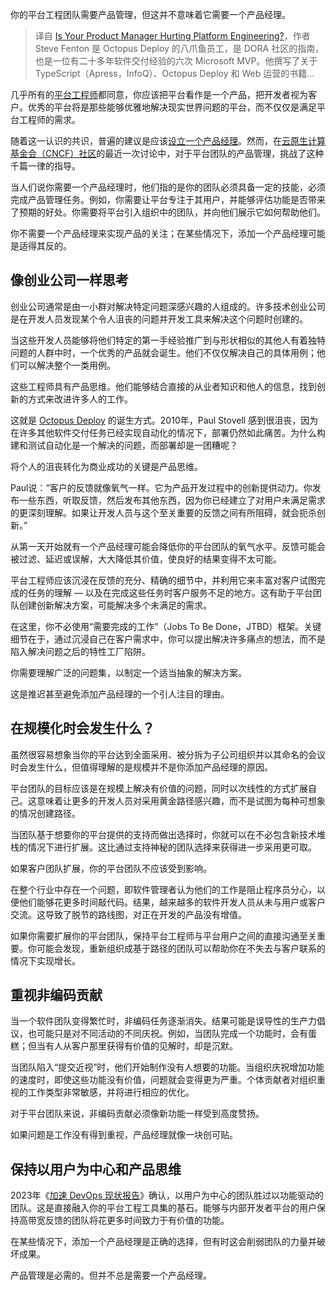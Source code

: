 <!--
title: 你的产品经理是否伤害了平台工程？
cover: https://cdn.thenewstack.io/media/2023/12/711313d3-platform-engineering-product-manager-1024x683.jpg
-->

你的平台工程团队需要产品管理，但这并不意味着它需要一个产品经理。

> 译自 [Is Your Product Manager Hurting Platform Engineering?](https://thenewstack.io/is-your-product-manager-hurting-platform-engineering/)，作者 Steve Fenton 是 Octopus Deploy 的八爪鱼员工，是 DORA 社区的指南，也是一位有二十多年软件交付经验的六次 Microsoft MVP。他撰写了关于 TypeScript（Apress，InfoQ）、Octopus Deploy 和 Web 运营的书籍...

几乎所有的[平台工程师](https://thenewstack.io/platform-engineering/)都同意，你应该把平台看作是一个产品，把开发者视为客户。优秀的平台将是那些能够优雅地解决现实世界问题的平台，而不仅仅是满足平台工程师的需求。

随着这一认识的共识，普遍的建议是应该[设立一个产品经理](https://thenewstack.io/why-successful-platform-engineering-teams-need-a-product-manager/)。然而，在[云原生计算基金会（CNCF）社区](https://slack.cncf.io/)的最近一次讨论中，对于平台团队的产品管理，挑战了这种千篇一律的指导。

当人们说你需要一个产品经理时，他们指的是你的团队必须具备一定的技能，必须完成产品管理任务。例如，你需要让平台专注于其用户，并能够评估功能是否带来了预期的好处。你需要将平台引入组织中的团队，并向他们展示它如何帮助他们。

你不需要一个产品经理来实现产品的关注；在某些情况下，添加一个产品经理可能是适得其反的。

## 像创业公司一样思考

创业公司通常是由一小群对解决特定问题深感兴趣的人组成的。许多技术创业公司是在开发人员发现某个令人沮丧的问题并开发工具来解决这个问题时创建的。

当这些开发人员能够将他们特定的第一手经验推广到与形状相似的其他人有着独特问题的人群中时，一个优秀的产品就会诞生。他们不仅仅解决自己的具体用例；他们可以解决整个一类用例。

这些工程师具有产品思维。他们能够结合直接的从业者知识和他人的信息，找到创新的方式来改进许多人的工作。

这就是 [Octopus Deploy](https://octopus.com/) 的诞生方式。2010年，Paul Stovell 感到很沮丧，因为在许多其他软件交付任务已经实现自动化的情况下，部署仍然如此痛苦。为什么构建和测试自动化是一个解决的问题，而部署却是一团糟呢？

将个人的沮丧转化为商业成功的关键是产品思维。

Paul说：“客户的反馈就像氧气一样。它为产品开发过程中的创新提供动力。你发布一些东西，听取反馈，然后发布其他东西，因为你已经建立了对用户未满足需求的更深刻理解。如果让开发人员与这个至关重要的反馈之间有所阻碍，就会扼杀创新。”

从第一天开始就有一个产品经理可能会降低你的平台团队的氧气水平。反馈可能会被过滤、延迟或误解，大大降低其价值，使良好的结果变得不太可能。

平台工程师应该沉浸在反馈的充分、精确的细节中，并利用它来丰富对客户试图完成的任务的理解 — 以及在完成这些任务时客户服务不足的地方。这有助于平台团队创建创新解决方案，可能解决多个未满足的需求。

在这里，你不必使用“需要完成的工作”（Jobs To Be Done，JTBD）框架。关键细节在于，通过沉浸自己在客户需求中，你可以提出解决许多痛点的想法，而不是陷入解决问题之后的特性工厂陷阱。

你需要理解广泛的问题集，以制定一个适当抽象的解决方案。

这是推迟甚至避免添加产品经理的一个引人注目的理由。

## 在规模化时会发生什么？

虽然很容易想象当你的平台达到全面采用、被分拆为子公司组织并以其命名的会议时会发生什么，但值得理解的是规模并不是你添加产品经理的原因。

平台团队的目标应该是在规模上解决有价值的问题，同时以次线性的方式扩展自己。这意味着让更多的开发人员对采用黄金路径感兴趣，而不是试图为每种可想象的情况创建路径。

当团队基于想要你的平台提供的支持而做出选择时，你就可以在不必包含新技术堆栈的情况下进行扩展。这比通过支持神秘的团队选择来获得进一步采用更可取。

如果客户团队扩展，你的平台团队不应该受到影响。

在整个行业中存在一个问题，即软件管理者认为他们的工作是阻止程序员分心，以便他们能够花更多时间敲代码。结果，越来越多的软件开发人员从未与用户或客户交流。这导致了脱节的路线图，对正在开发的产品没有增值。

如果你需要扩展你的平台团队，保持平台工程师与平台用户之间的直接沟通至关重要。你可能会发现，重新组织成基于路径的团队可以帮助你在不失去与客户联系的情况下实现增长。

## 重视非编码贡献

当一个软件团队变得繁忙时，非编码任务逐渐消失。结果可能是误导性的生产力倡议，也可能只是对不同活动的不同庆祝。例如，当团队完成一个功能时，会有蛋糕；但当有人从客户那里获得有价值的见解时，却是沉默。

当团队陷入“提交近视”时，他们开始制作没有人想要的功能。当组织庆祝增加功能的速度时，即使这些功能没有价值，问题就会变得更为严重。个体贡献者对组织重视的工作类型非常敏感，并将进行相应的优化。

对于平台团队来说，非编码贡献必须像新功能一样受到高度赞扬。

如果问题是工作没有得到重视，产品经理就像一块创可贴。

## 保持以用户为中心和产品思维

2023年《[加速 DevOps 现状报告](https://dora.dev/research/2023/)》确认，以用户为中心的团队胜过以功能驱动的团队。这是直接融入你的平台工程工具集的基石。能够与内部开发者平台的用户保持高带宽反馈的团队将花更多时间致力于有价值的功能。

在某些情况下，添加一个产品经理是正确的选择，但有时这会削弱团队的力量并破坏成果。

产品管理是必需的。但并不总是需要一个产品经理。

